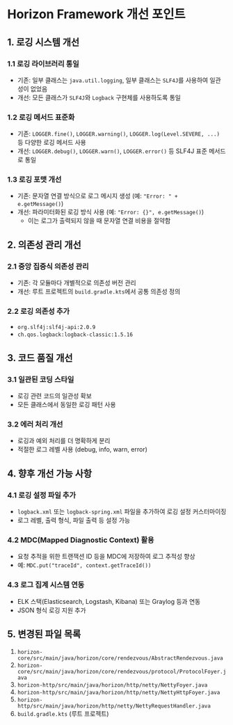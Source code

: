 # Horizon Framework 개선 포인트

## 1. 로깅 시스템 개선

### 1.1 로깅 라이브러리 통일
- 기존: 일부 클래스는 `java.util.logging`, 일부 클래스는 `SLF4J`를 사용하여 일관성이 없었음
- 개선: 모든 클래스가 `SLF4J`와 `Logback` 구현체를 사용하도록 통일

### 1.2 로깅 메서드 표준화
- 기존: `LOGGER.fine()`, `LOGGER.warning()`, `LOGGER.log(Level.SEVERE, ...)` 등 다양한 로깅 메서드 사용
- 개선: `LOGGER.debug()`, `LOGGER.warn()`, `LOGGER.error()` 등 SLF4J 표준 메서드로 통일

### 1.3 로깅 포맷 개선
- 기존: 문자열 연결 방식으로 로그 메시지 생성 (예: `"Error: " + e.getMessage()`)
- 개선: 파라미터화된 로깅 방식 사용 (예: `"Error: {}", e.getMessage()`)
  - 이는 로그가 출력되지 않을 때 문자열 연결 비용을 절약함

## 2. 의존성 관리 개선

### 2.1 중앙 집중식 의존성 관리
- 기존: 각 모듈마다 개별적으로 의존성 버전 관리
- 개선: 루트 프로젝트의 `build.gradle.kts`에서 공통 의존성 정의

### 2.2 로깅 의존성 추가
- `org.slf4j:slf4j-api:2.0.9`
- `ch.qos.logback:logback-classic:1.5.16`

## 3. 코드 품질 개선

### 3.1 일관된 코딩 스타일
- 로깅 관련 코드의 일관성 확보
- 모든 클래스에서 동일한 로깅 패턴 사용

### 3.2 에러 처리 개선
- 로깅과 예외 처리를 더 명확하게 분리
- 적절한 로그 레벨 사용 (debug, info, warn, error)

## 4. 향후 개선 가능 사항

### 4.1 로깅 설정 파일 추가
- `logback.xml` 또는 `logback-spring.xml` 파일을 추가하여 로깅 설정 커스터마이징
- 로그 레벨, 출력 형식, 파일 출력 등 설정 가능

### 4.2 MDC(Mapped Diagnostic Context) 활용
- 요청 추적을 위한 트랜잭션 ID 등을 MDC에 저장하여 로그 추적성 향상
- 예: `MDC.put("traceId", context.getTraceId())`

### 4.3 로그 집계 시스템 연동
- ELK 스택(Elasticsearch, Logstash, Kibana) 또는 Graylog 등과 연동
- JSON 형식 로깅 지원 추가

## 5. 변경된 파일 목록

1. `horizon-core/src/main/java/horizon/core/rendezvous/AbstractRendezvous.java`
2. `horizon-core/src/main/java/horizon/core/rendezvous/protocol/ProtocolFoyer.java`
3. `horizon-http/src/main/java/horizon/http/netty/NettyFoyer.java`
4. `horizon-http/src/main/java/horizon/http/netty/NettyHttpFoyer.java`
5. `horizon-http/src/main/java/horizon/http/netty/NettyRequestHandler.java`
6. `build.gradle.kts` (루트 프로젝트)